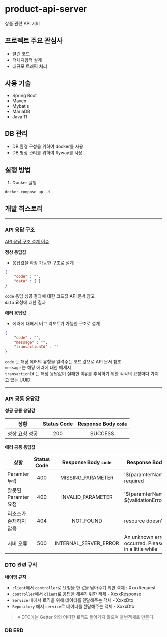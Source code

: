 # product-api-server
상품 관련 API 서버


## 프로젝트 주요 관심사

- 클린 코드
- 객체지향적 설계
- 대규모 트래픽 처리



## 사용 기술

- Spring Boot
- Maven
- Mybatis
- MariaDB
- Java 11

## DB 관리
- DB 환경 구성을 위하여 docker를 사용
- DB 형상 관리를 위하여 flyway를 사용


## 실행 방법
1. Docker 실행 
```shell
docker-compose up -d
```



## 개발 히스토리

---
### API 응답 구조
[API 응답 구조 설계 이슈](https://github.com/suhani93/product-api/issues/1)

**정상 응답값**
- 응답값을 확장 가능한 구조로 설계
```json
{
	"code" : "",
	"data" : { }
}
```
`code` 응답 성공 결과에 대한 코드값 API 문서 참고  
`data` 요청에 대한 결과

**에러 응답값**
- 에러에 대해서 버그 리포트가 가능한 구조로 설계
```json
{
	"code" : "",
	"message" : "",
	"transactionId" : ""
}
```
`code` 는 해당 에러의 유형을 알려주는 코드 값으로 API 문서 참조  
`message` 는 해당 에러에 대한 메세지  
`transactionId` 는 해당 응답값이 실패한 이유를 추적하기 위한 각각의 요청마다 가지고 있는 UUID  

---

### API 공통 응답값

**성공 공통 응답값**

|상황|Status Code|Response Body `code`|
|---|:---:|:---:|
|정상 요청 성공|200|SUCCESS|

**에러 공통 응답값**

|상황|Status Code|Response Body `code`|Response Body `message`|
|---|:---:|:---:|---|
|Paramter 누락|400|MISSING_PARAMETER|'${paramterName}' is required |
|잘못된 Paramter 요청|400|INVALID_PARAMETER|'${paramterName}' ${validationErrorMessage} |
|리소스가 존재하지 않음 |404|NOT_FOUND|resource doesn't exist|
|서버 오류|500|INTERNAL_SERVER_ERROR|An unknown error has occurred. Please try again in a little while|


### DTO 관련 규칙

**네이밍 규칙**
- `client`에서 `controller`로 요청을 한 값을 담아주기 위한 객체 : XxxxRequest
- `controller`에서 `client`로 응답을 해주기 위한 객체 - XxxxResponse
- `Service` 내에서 로직을 위해 데이터를 전달해주는 객체 - XxxxDto
- `Repository` 에서 `service`로 데이터를 전달해주는 객체 - XxxxDto  

> ※ DTO에는 Getter 외의 어떠한 로직도 들어가지 않으며 불변객체로 만든다.  


### DB ERD





